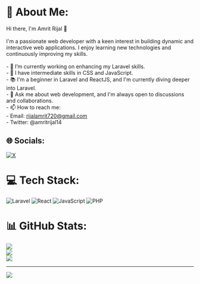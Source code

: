 # 💫 About Me:
Hi there, I'm Amrit Rijal 👋<br><br>I'm a passionate web developer with a keen interest in building dynamic and interactive web applications. I enjoy learning new technologies and continuously improving my skills.<br><br>- 🔭 I’m currently working on enhancing my Laravel skills.<br>- 🌱 I have intermediate skills in CSS and JavaScript.<br>- 📚 I'm a beginner in Laravel and ReactJS, and I'm currently diving deeper into Laravel.<br>- 💬 Ask me about web development, and I'm always open to discussions and collaborations.<br>- 📫 How to reach me:<br>- Email: rijalamrit720@gmail.com<br>- Twitter: @amritrijal14


## 🌐 Socials:
[![X](https://img.shields.io/badge/X-black.svg?logo=X&logoColor=white)](https://x.com/@amritrijal14) 

# 💻 Tech Stack:
![Laravel](https://img.shields.io/badge/laravel-%23FF2D20.svg?style=for-the-badge&logo=laravel&logoColor=white) ![React](https://img.shields.io/badge/react-%2320232a.svg?style=for-the-badge&logo=react&logoColor=%2361DAFB) ![JavaScript](https://img.shields.io/badge/javascript-%23323330.svg?style=for-the-badge&logo=javascript&logoColor=%23F7DF1E) ![PHP](https://img.shields.io/badge/php-%23777BB4.svg?style=for-the-badge&logo=php&logoColor=white)
# 📊 GitHub Stats:
![](https://github-readme-stats.vercel.app/api?username=AmritRijal-cpp&theme=vue-dark&hide_border=true&include_all_commits=false&count_private=false)<br/>
![](https://github-readme-streak-stats.herokuapp.com/?user=AmritRijal-cpp&theme=vue-dark&hide_border=true)<br/>
![](https://github-readme-stats.vercel.app/api/top-langs/?username=AmritRijal-cpp&theme=vue-dark&hide_border=true&include_all_commits=false&count_private=false&layout=compact)

---
[![](https://visitcount.itsvg.in/api?id=AmritRijal-cpp&icon=0&color=0)](https://visitcount.itsvg.in)

<!-- Proudly created with GPRM ( https://gprm.itsvg.in ) -->
